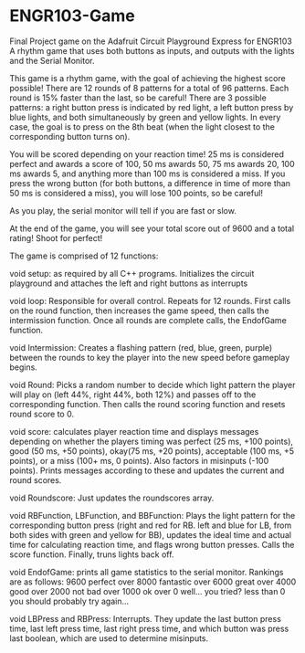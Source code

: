 # ENGR103-Game
Final Project game on the Adafruit Circuit Playground Express for ENGR103
A rhythm game that uses both buttons as inputs, and outputs with the lights and the Serial Monitor.

This game is a rhythm game, with the goal of achieving the highest score possible!
There are 12 rounds of 8 patterns for a total of 96 patterns. Each round is 15% faster than the last, so be careful!
There are 3 possible patterns: a right button press is indicated by red light, a left button press by blue lights, and both simultaneously by green and yellow lights. In every case, the goal is to press on the 8th beat (when the light closest to the corresponding button turns on).

You will be scored depending on your reaction time! 25 ms is considered perfect and awards a score of 100, 50 ms awards 50, 75 ms awards 20, 100 ms awards 5, and anything more than 100 ms is considered a miss. If you press the wrong button (for both buttons, a difference in time of more than 50 ms is considered a miss), you will lose 100 points, so be careful!

As you play, the serial monitor will tell if you are fast or slow.

At the end of the game, you will see your total score out of 9600 and a total rating! Shoot for perfect!

The game is comprised of 12 functions:

void setup: as required by all C++ programs. Initializes the circuit playground and attaches the left and right buttons as interrupts

void loop: Responsible for overall control. Repeats for 12 rounds. First calls on the round function, then increases the game speed, then calls the intermission function. Once all rounds are complete calls, the EndofGame function.

void Intermission: Creates a flashing pattern (red, blue, green, purple) between the rounds to key the player into the new speed before gameplay begins.

void Round: Picks a random number to decide which light pattern the player will play on (left 44%, right 44%, both 12%) and passes off to the corresponding function. Then calls the round scoring function and resets round score to 0.

void score: calculates player reaction time and displays messages depending on whether the players timing was perfect (25 ms, +100 points), good (50 ms, +50 points), okay(75 ms, +20 points), acceptable (100 ms, +5 points), or a miss (100+ ms, 0 points). Also factors in misinputs (-100 points). Prints messages according to these and updates the current and round scores.

void Roundscore: Just updates the roundscores array.

void RBFunction, LBFunction, and BBFunction: Plays the light pattern for the corresponding button press (right and red for RB. left and blue for LB, from both sides with green and yellow for BB), updates the ideal time and actual time for calculating reaction time, and flags wrong button presses. Calls the score function. Finally, truns lights back off.

void EndofGame: prints all game statistics to the serial monitor. Rankings are as follows:
9600           perfect
over 8000      fantastic
over 6000      great
over 4000      good
over 2000      not bad
over 1000      ok
over 0         well... you tried?
less than 0    you should probably try again...

void LBPress and RBPress: Interrupts. They update the last button press time, last left press time, last right press time, and which button was press last boolean, which are used to determine misinputs.
